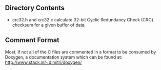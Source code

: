## Directory Contents

- crc32.h and crc32.c calculate 32-bit Cyclic Redundancy Check (CRC)
	checksum for a given buffer of data.

## Comment Format

Most, if not all of the C files are commented in a format to be consumed by
Doxygen, a documentation system which can be found at:
http://www.stack.nl/~dimitri/doxygen/
